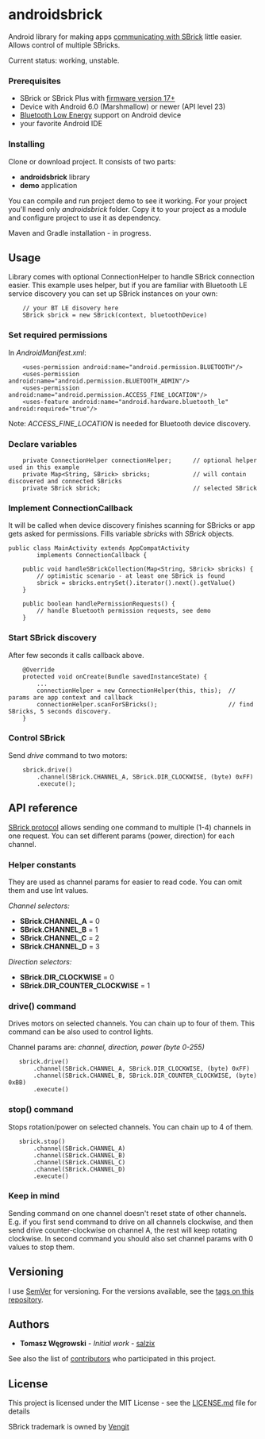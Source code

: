 # androidsbrick
Android library for making apps [communicating with SBrick](https://social.sbrick.com/wiki/view/pageId/11/slug/the-sbrick-ble-protocol) little easier. Allows control of multiple SBricks.

Current status: working, unstable.

### Prerequisites
* SBrick or SBrick Plus with [firmware version 17+](https://social.sbrick.com/wiki/view/pageId/11/slug/the-sbrick-ble-protocol)
* Device with Android 6.0 (Marshmallow) or newer (API level 23)
* [Bluetooth Low Energy](https://developer.android.com/guide/topics/connectivity/bluetooth-le) support on Android device
* your favorite Android IDE

### Installing

Clone or download project. It consists of two parts:
* **androidsbrick** library
* **demo** application

You can compile and run project demo to see it working. For your project you'll need only *androidsbrick* folder. Copy it to your project as a module and configure project to use it as dependency.

Maven and Gradle installation - in progress.

## Usage
Library comes with optional ConnectionHelper to handle SBrick connection easier. This example uses helper, but if you are familiar with Bluetooth LE service discovery you can set up SBrick instances on your own:
```
    // your BT LE disovery here
    SBrick sbrick = new SBrick(context, bluetoothDevice)
```

### Set required permissions
In *AndroidManifest.xml*:
```
    <uses-permission android:name="android.permission.BLUETOOTH"/>
    <uses-permission android:name="android.permission.BLUETOOTH_ADMIN"/>
    <uses-permission android:name="android.permission.ACCESS_FINE_LOCATION"/>
    <uses-feature android:name="android.hardware.bluetooth_le" android:required="true"/>
```
Note: *ACCESS_FINE_LOCATION* is needed for Bluetooth device discovery.

### Declare variables
```
    private ConnectionHelper connectionHelper;      // optional helper used in this example
    private Map<String, SBrick> sbricks;            // will contain discovered and connected SBricks
    private SBrick sbrick;                          // selected SBrick
```
### Implement ConnectionCallback
It will be called when device discovery finishes scanning for SBricks or app gets asked for permissions.
Fills variable *sbricks* with *SBrick* objects.
```
public class MainActivity extends AppCompatActivity
        implements ConnectionCallback {
        
    public void handleSBrickCollection(Map<String, SBrick> sbricks) {
        // optimistic scenario - at least one SBrick is found
        sbrick = sbricks.entrySet().iterator().next().getValue()
    }

    public boolean handlePermissionRequests() {
        // handle Bluetooth permission requests, see demo
    }
```

### Start SBrick discovery
After few seconds it calls callback above.
```
    @Override
    protected void onCreate(Bundle savedInstanceState) {
        ...
        connectionHelper = new ConnectionHelper(this, this);  // params are app context and callback
        connectionHelper.scanForSBricks();                    // find SBricks, 5 seconds discovery.
    }
```

### Control SBrick
Send *drive* command to two motors:
```
    sbrick.drive()
        .channel(SBrick.CHANNEL_A, SBrick.DIR_CLOCKWISE, (byte) 0xFF)
        .execute();
```

## API reference
[SBrick protocol](https://social.sbrick.com/wiki/view/pageId/11/slug/the-sbrick-ble-protocol) allows sending one command to multiple (1-4) channels in one request. You can set different params (power, direction) for each channel.

### Helper constants
They are used as channel params for easier to read code. You can omit them and use Int values.

*Channel selectors:*
* **SBrick.CHANNEL_A**             = 0
* **SBrick.CHANNEL_B**             = 1
* **SBrick.CHANNEL_C**             = 2
* **SBrick.CHANNEL_D**             = 3

*Direction selectors:*
* **SBrick.DIR_CLOCKWISE**         = 0
* **SBrick.DIR_COUNTER_CLOCKWISE** = 1

### drive() command
Drives motors on selected channels. You can chain up to four of them. This command can be also used to control lights.

Channel params are: *channel, direction, power (byte 0-255)*
```
   sbrick.drive()
       .channel(SBrick.CHANNEL_A, SBrick.DIR_CLOCKWISE, (byte) 0xFF)
       .channel(SBrick.CHANNEL_B, SBrick.DIR_COUNTER_CLOCKWISE, (byte) 0xBB)
       .execute()
```

### stop() command
Stops rotation/power on selected channels. You can chain up to 4 of them.
```
   sbrick.stop()
       .channel(SBrick.CHANNEL_A)
       .channel(SBrick.CHANNEL_B)
       .channel(SBrick.CHANNEL_C)
       .channel(SBrick.CHANNEL_D)
       .execute()
```

### Keep in mind
Sending command on one channel doesn't reset state of other channels. E.g. if you first send command to drive on all channels clockwise, and then send drive counter-clockwise on channel A, the rest will keep rotating clockwise. In second command you should also set channel params with 0 values to stop them.

## Versioning

I use [SemVer](http://semver.org/) for versioning. For the versions available, see the [tags on this repository](https://github.com/salzix/androidsbrick/tags). 

## Authors

* **Tomasz Węgrowski** - *Initial work* - [salzix](https://github.com/salzix)

See also the list of [contributors](https://github.com/salzix/androidsbrick/contributors) who participated in this project.

## License

This project is licensed under the MIT License - see the [LICENSE.md](LICENSE.md) file for details

SBrick trademark is owned by [Vengit](https://www.sbrick.com/)

